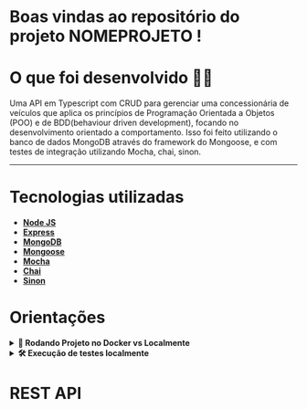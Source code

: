 # Boas vindas ao repositório do projeto NOMEPROJETO !

 # O que foi desenvolvido  👨‍💻 

  Uma API em Typescript com CRUD para gerenciar uma concessionária de veículos que aplica os princípios de Programação Orientada a Objetos (POO) e de BDD(behaviour driven development), focando no desenvolvimento orientado a comportamento. Isso foi feito utilizando o banco de dados MongoDB através do framework do Mongoose, e com testes de integração utilizando Mocha, chai, sinon.
 
  ---

# Tecnologias utilizadas <a name="tecnologias"></a>

- [**Node JS**](https://nodejs.org/pt-br/)
- [**Express**](https://expressjs.com/pt-br/)
- [**MongoDB**](https://www.mongodb.com/)
- [**Mongoose**](https://mongoosejs.com/)
- [**Mocha**](https://mochajs.org/)
- [**Chai**](https://www.chaijs.com)
- [**Sinon**](https://sinonjs.org/)

# Orientações <a name="orientacoes"></a>

<details>
  <summary><strong>🐋 Rodando Projeto no Docker vs Localmente</strong></summary><br />
  
  ## Com Docker

  > Clone o repositório

  - `https://github.com/luizfilipelgs/Car-Shop/tree/main/tests/unit`.
  - Entre na pasta do repositório que você acabou de clonar:
  - `cd Car-Shop`.

  > Rode o serviço `node` com o comando `docker-compose up -d`.

  - Lembre-se de parar o `mongo` se estiver usando localmente na porta padrão (`27017`), ou adapte, caso queria fazer uso da aplicação em containers
  - Esses serviços irão inicializar um container chamado `car_shop` e outro chamado `car_shop_db`.
  - A partir daqui você pode rodar o container `car_shop` via CLI ou abri-lo no VS Code.

  > Use o comando `npm run docker:bash`.

  - Ele te dará acesso ao terminal interativo do container criado pelo compose, que está rodando em segundo plano.

  > Instale as dependências [**Caso existam**] com `npm install`
  
  ⚠ Atenção ⚠ Caso opte por utilizar o Docker, **TODOS** os comandos disponíveis no `package.json` (npm start, npm test, npm run dev, ...) devem ser executados **DENTRO** do container, ou seja, no terminal que aparece após a execução do comando `docker exec` citado acima com excessão do dos comandos do **git**, pois ele não vem configurado com suas credenciais dentro do container, então os commits fora. 

---
  
  ## Sem Docker

  > Clone o repositório

  - `https://github.com/luizfilipelgs/Car-Shop/tree/main/tests/unit`.
  - Entre na pasta do repositório que você acabou de clonar:
  - `cd Car-Shop`.
  > Instale as dependências [**Caso existam**] com `npm install`
  
  - Na raiz do projeto, será necessário criar um arquivo **.env**, com as seguintes informações:

        MONGO_DB_URL=mongodb://localhost:27017/CarShop
  
  > ⚠️ Lembre de trocar 'root' pelo seu nome de usuário no MySQL, e 'password' pela sua senha ⚠️
  <br/>
</details>

<details>
  <summary><strong>🛠 Execução de testes localmente</strong></summary>

  Para executar os testes localmente, basta executar o comando `npm run test:coverage`.

  Você verá a lista de testes aprovados e a tabela de cobertura deles.
  <br>
</details>

# REST API <a name="rest-api"></a>